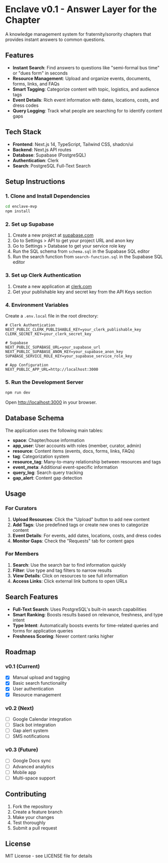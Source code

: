 # Enclave v0.1 - Answer Layer for the Chapter

A knowledge management system for fraternity/sorority chapters that provides instant answers to common questions.

## Features

- **Instant Search**: Find answers to questions like "semi-formal bus time" or "dues form" in seconds
- **Resource Management**: Upload and organize events, documents, forms, links, and FAQs
- **Smart Tagging**: Categorize content with topic, logistics, and audience tags
- **Event Details**: Rich event information with dates, locations, costs, and dress codes
- **Query Logging**: Track what people are searching for to identify content gaps

## Tech Stack

- **Frontend**: Next.js 14, TypeScript, Tailwind CSS, shadcn/ui
- **Backend**: Next.js API routes
- **Database**: Supabase (PostgreSQL)
- **Authentication**: Clerk
- **Search**: PostgreSQL Full-Text Search

## Setup Instructions

### 1. Clone and Install Dependencies

```bash
cd enclave-mvp
npm install
```

### 2. Set up Supabase

1. Create a new project at [supabase.com](https://supabase.com)
2. Go to Settings > API to get your project URL and anon key
3. Go to Settings > Database to get your service role key
4. Run the SQL schema from `schema.sql` in the Supabase SQL editor
5. Run the search function from `search-function.sql` in the Supabase SQL editor

### 3. Set up Clerk Authentication

1. Create a new application at [clerk.com](https://clerk.com)
2. Get your publishable key and secret key from the API Keys section

### 4. Environment Variables

Create a `.env.local` file in the root directory:

```env
# Clerk Authentication
NEXT_PUBLIC_CLERK_PUBLISHABLE_KEY=your_clerk_publishable_key
CLERK_SECRET_KEY=your_clerk_secret_key

# Supabase
NEXT_PUBLIC_SUPABASE_URL=your_supabase_url
NEXT_PUBLIC_SUPABASE_ANON_KEY=your_supabase_anon_key
SUPABASE_SERVICE_ROLE_KEY=your_supabase_service_role_key

# App Configuration
NEXT_PUBLIC_APP_URL=http://localhost:3000
```

### 5. Run the Development Server

```bash
npm run dev
```

Open [http://localhost:3000](http://localhost:3000) in your browser.

## Database Schema

The application uses the following main tables:

- **space**: Chapter/house information
- **app_user**: User accounts with roles (member, curator, admin)
- **resource**: Content items (events, docs, forms, links, FAQs)
- **tag**: Categorization system
- **resource_tag**: Many-to-many relationship between resources and tags
- **event_meta**: Additional event-specific information
- **query_log**: Search query tracking
- **gap_alert**: Content gap detection

## Usage

### For Curators

1. **Upload Resources**: Click the "Upload" button to add new content
2. **Add Tags**: Use predefined tags or create new ones to categorize content
3. **Event Details**: For events, add dates, locations, costs, and dress codes
4. **Monitor Gaps**: Check the "Requests" tab for content gaps

### For Members

1. **Search**: Use the search bar to find information quickly
2. **Filter**: Use type and tag filters to narrow results
3. **View Details**: Click on resources to see full information
4. **Access Links**: Click external link buttons to open URLs

## Search Features

- **Full-Text Search**: Uses PostgreSQL's built-in search capabilities
- **Smart Ranking**: Boosts results based on relevance, freshness, and type intent
- **Type Intent**: Automatically boosts events for time-related queries and forms for application queries
- **Freshness Scoring**: Newer content ranks higher

## Roadmap

### v0.1 (Current)
- [x] Manual upload and tagging
- [x] Basic search functionality
- [x] User authentication
- [x] Resource management

### v0.2 (Next)
- [ ] Google Calendar integration
- [ ] Slack bot integration
- [ ] Gap alert system
- [ ] SMS notifications

### v0.3 (Future)
- [ ] Google Docs sync
- [ ] Advanced analytics
- [ ] Mobile app
- [ ] Multi-space support

## Contributing

1. Fork the repository
2. Create a feature branch
3. Make your changes
4. Test thoroughly
5. Submit a pull request

## License

MIT License - see LICENSE file for details